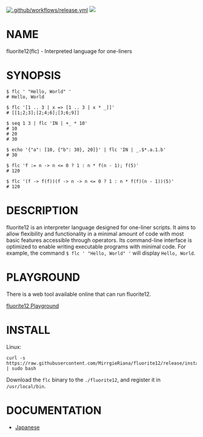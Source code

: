 [![.github/workflows/release.yml](https://github.com/MirrgieRiana/fluorite12/actions/workflows/release.yml/badge.svg)](https://github.com/MirrgieRiana/fluorite12/actions/workflows/release.yml)
![](https://img.shields.io/github/v/tag/MirrgieRiana/fluorite12.svg?label=Latest%20Version)

# NAME

fluorite12(flc) - Interpreted language for one-liners

# SYNOPSIS

```shell
$ flc ' "Hello, World" '
# Hello, World

$ flc '[1 .. 3 | x => [1 .. 3 | x * _]]'
# [[1;2;3];[2;4;6];[3;6;9]]

$ seq 1 3 | flc 'IN | +_ * 10'
# 10
# 20
# 30

$ echo '{"a": [10, {"b": 30}, 20]}' | flc 'IN | _.$*.a.1.b'
# 30

$ flc 'f := n -> n <= 0 ? 1 : n * f(n - 1); f(5)'
# 120

$ flc '(f -> f(f))(f -> n -> n <= 0 ? 1 : n * f(f)(n - 1))(5)'
# 120
```

# DESCRIPTION

fluorite12 is an interpreter language designed for one-liner scripts.
It aims to allow flexibility and functionality in a minimal amount of code
with most basic features accessible through operators.
Its command-line interface is optimized to enable writing executable programs with minimal code.
For example, the command `$ flc ' "Hello, World" '` will display `Hello, World`.

# PLAYGROUND

There is a web tool available online that can run fluorite12.

[fluorite12 Playground](https://mirrgieriana.github.io/fluorite12/playground/)

# INSTALL

Linux:

```shell
curl -s https://raw.githubusercontent.com/MirrgieRiana/fluorite12/release/install.sh | sudo bash
```

Download the `flc` binary to the `./fluorite12`, and register it in `/usr/local/bin`.

# DOCUMENTATION

- [Japanese](doc/DOCUMENTATION-ja.md)

